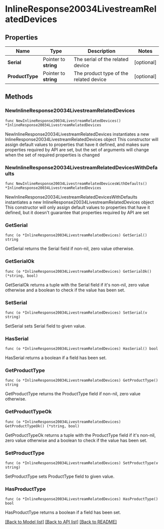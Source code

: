 # InlineResponse20034LivestreamRelatedDevices

## Properties

Name | Type | Description | Notes
------------ | ------------- | ------------- | -------------
**Serial** | Pointer to **string** | The serial of the related device | [optional] 
**ProductType** | Pointer to **string** | The product type of the related device | [optional] 

## Methods

### NewInlineResponse20034LivestreamRelatedDevices

`func NewInlineResponse20034LivestreamRelatedDevices() *InlineResponse20034LivestreamRelatedDevices`

NewInlineResponse20034LivestreamRelatedDevices instantiates a new InlineResponse20034LivestreamRelatedDevices object
This constructor will assign default values to properties that have it defined,
and makes sure properties required by API are set, but the set of arguments
will change when the set of required properties is changed

### NewInlineResponse20034LivestreamRelatedDevicesWithDefaults

`func NewInlineResponse20034LivestreamRelatedDevicesWithDefaults() *InlineResponse20034LivestreamRelatedDevices`

NewInlineResponse20034LivestreamRelatedDevicesWithDefaults instantiates a new InlineResponse20034LivestreamRelatedDevices object
This constructor will only assign default values to properties that have it defined,
but it doesn't guarantee that properties required by API are set

### GetSerial

`func (o *InlineResponse20034LivestreamRelatedDevices) GetSerial() string`

GetSerial returns the Serial field if non-nil, zero value otherwise.

### GetSerialOk

`func (o *InlineResponse20034LivestreamRelatedDevices) GetSerialOk() (*string, bool)`

GetSerialOk returns a tuple with the Serial field if it's non-nil, zero value otherwise
and a boolean to check if the value has been set.

### SetSerial

`func (o *InlineResponse20034LivestreamRelatedDevices) SetSerial(v string)`

SetSerial sets Serial field to given value.

### HasSerial

`func (o *InlineResponse20034LivestreamRelatedDevices) HasSerial() bool`

HasSerial returns a boolean if a field has been set.

### GetProductType

`func (o *InlineResponse20034LivestreamRelatedDevices) GetProductType() string`

GetProductType returns the ProductType field if non-nil, zero value otherwise.

### GetProductTypeOk

`func (o *InlineResponse20034LivestreamRelatedDevices) GetProductTypeOk() (*string, bool)`

GetProductTypeOk returns a tuple with the ProductType field if it's non-nil, zero value otherwise
and a boolean to check if the value has been set.

### SetProductType

`func (o *InlineResponse20034LivestreamRelatedDevices) SetProductType(v string)`

SetProductType sets ProductType field to given value.

### HasProductType

`func (o *InlineResponse20034LivestreamRelatedDevices) HasProductType() bool`

HasProductType returns a boolean if a field has been set.


[[Back to Model list]](../README.md#documentation-for-models) [[Back to API list]](../README.md#documentation-for-api-endpoints) [[Back to README]](../README.md)


